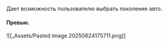 Дает возможность пользователю выбрать поколение авто.
#### Превью.
![[_Assets/Pasted image 20250624175711.png]]